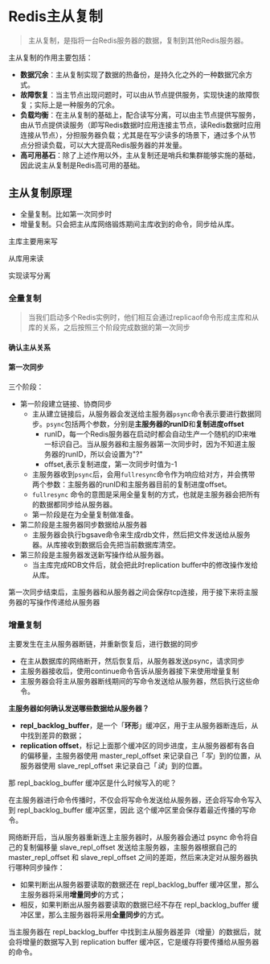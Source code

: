 # Redis主从复制

> 主从复制，是指将一台Redis服务器的数据，复制到其他Redis服务器。

主从复制的作用主要包括：

- **数据冗余**：主从复制实现了数据的热备份，是持久化之外的一种数据冗余方式。
- **故障恢复**：当主节点出现问题时，可以由从节点提供服务，实现快速的故障恢复；实际上是一种服务的冗余。
- **负载均衡**：在主从复制的基础上，配合读写分离，可以由主节点提供写服务，由从节点提供读服务（即写Redis数据时应用连接主节点，读Redis数据时应用连接从节点），分担服务器负载；尤其是在写少读多的场景下，通过多个从节点分担读负载，可以大大提高Redis服务器的并发量。
- **高可用基石**：除了上述作用以外，主从复制还是哨兵和集群能够实施的基础，因此说主从复制是Redis高可用的基础。

## 主从复制原理

- 全量复制。比如第一次同步时
- 增量复制。只会把主从库网络锻炼期间主库收到的命令，同步给从库。

主库主要用来写

从库用来读

实现读写分离

### 全量复制

> 当我们启动多个Redis实例时，他们相互会通过replicaof命令形成主库和从库的关系，之后按照三个阶段完成数据的第一次同步

#### 确认主从关系

#### 第一次同步

三个阶段：

- 第一阶段建立链接、协商同步
  - 主从建立链接后，从服务器会发送给主服务器`psync`命令表示要进行数据同步。`psync`包括两个参数，分别是**主服务器的runID**和**复制进度offset**
    - runID，每一个Redis服务器在启动时都会自动生产一个随机的ID来唯一标识自己。当从服务器和主服务器第一次同步时，因为不知道主服务器的runID，所以会设置为"?"
    - offset,表示复制进度，第一次同步时值为-1
  - 主服务器收到`psync`后，会用`fullresync`命令作为响应给对方，并会携带两个参数：主服务器的runID和主服务器目前的复制进度offset。
  - `fullresync` 命令的意图是采用全量复制的方式，也就是主服务器会把所有的数据都同步给从服务器。
  - 第一阶段是在为全量复制做准备。
- 第二阶段是主服务器同步数据给从服务器
  - 主服务器会执行bgsave命令来生成rdb文件，然后把文件发送给从服务器。从库接收到数据后会先把当前数据库清空。
- 第三阶段是主服务器发送新写操作给从服务器。
  - 当主库完成RDB文件后，就会把此时replication buffer中的修改操作发给从库。


第一次同步结束后，主服务器和从服务器之间会保存tcp连接，用于接下来将主服务器的写操作传递给从服务器

### 增量复制

主要发生在主从服务器断链，并重新恢复后，进行数据的同步

* 在主从数据库的网络断开，然后恢复后，从服务器发送psync，请求同步
* 主服务器接收后，使用continue命令告诉从服务器接下来使用增量复制
* 主服务器会将主从服务器断线期间的写命令发送给从服务器，然后执行这些命令。

**主服务器如何确认发送哪些数据给从服务器？**

- **repl_backlog_buffer**，是一个「**环形**」缓冲区，用于主从服务器断连后，从中找到差异的数据；
- **replication offset**，标记上面那个缓冲区的同步进度，主从服务器都有各自的偏移量，主服务器使用 master_repl_offset 来记录自己「*写*」到的位置，从服务器使用 slave_repl_offset 来记录自己「*读*」到的位置。

那 repl_backlog_buffer 缓冲区是什么时候写入的呢？

在主服务器进行命令传播时，不仅会将写命令发送给从服务器，还会将写命令写入到 repl_backlog_buffer 缓冲区里，因此 这个缓冲区里会保存着最近传播的写命令。

网络断开后，当从服务器重新连上主服务器时，从服务器会通过 psync 命令将自己的复制偏移量 slave_repl_offset 发送给主服务器，主服务器根据自己的 master_repl_offset 和 slave_repl_offset 之间的差距，然后来决定对从服务器执行哪种同步操作：

- 如果判断出从服务器要读取的数据还在 repl_backlog_buffer 缓冲区里，那么主服务器将采用**增量同步**的方式；
- 相反，如果判断出从服务器要读取的数据已经不存在 repl_backlog_buffer 缓冲区里，那么主服务器将采用**全量同步**的方式。

当主服务器在 repl_backlog_buffer 中找到主从服务器差异（增量）的数据后，就会将增量的数据写入到 replication buffer 缓冲区，它是缓存将要传播给从服务器的命令。

